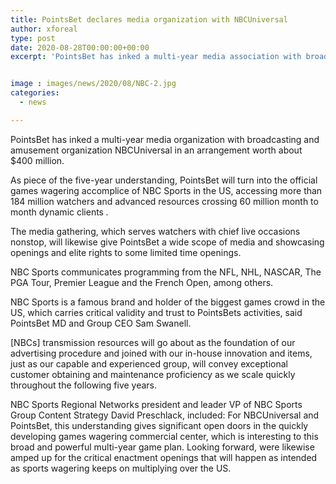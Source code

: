 ```yaml
---
title: PointsBet declares media organization with NBCUniversal
author: xforeal 
type: post
date: 2020-08-28T00:00:00+00:00
excerpt: 'PointsBet has inked a multi-year media association with broadcasting and diversion organization NBCUniversal in an arrangement worth almost $400 million '


image : images/news/2020/08/NBC-2.jpg
categories:
  - news

---
```

PointsBet has inked a multi-year media organization with broadcasting and amusement organization NBCUniversal in an arrangement worth about $400 million. 

As piece of the five-year understanding, PointsBet will turn into the official games wagering accomplice of NBC Sports in the US, accessing more than 184 million watchers and advanced resources crossing 60 million month to month dynamic clients _._ 

The media gathering, which serves watchers with chief live occasions nonstop, will likewise give PointsBet a wide scope of media and showcasing openings and elite rights to some limited time openings. 

NBC Sports communicates programming from the NFL, NHL, NASCAR, The PGA Tour, Premier League and the French Open, among others. 

NBC Sports is a famous brand and holder of the biggest games crowd in the US, which carries critical validity and trust to PointsBets activities, said PointsBet MD and Group CEO Sam Swanell. 

[NBCs] transmission resources will go about as the foundation of our advertising procedure and joined with our in-house innovation and items, just as our capable and experienced group, will convey exceptional customer obtaining and maintenance proficiency as we scale quickly throughout the following five years. 

NBC Sports Regional Networks president and leader VP of NBC Sports Group Content Strategy David Preschlack, included: For NBCUniversal and PointsBet, this understanding gives significant open doors in the quickly developing games wagering commercial center, which is interesting to this broad and powerful multi-year game plan. Looking forward, were likewise amped up for the critical enactment openings that will happen as intended as sports wagering keeps on multiplying over the US.
